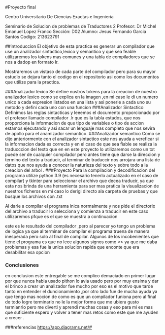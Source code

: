 #Proyecto final

Centro Universitario De Ciencias Exactas e Ingenieria

Seminario de Solucion de problemas de Traductores 2
Profesor: Dr Michel Emanuel Lopez Franco
Sección: D02
Alumno: Jesus Fernando Garcia Santos
Codigo: 213623791

##introduccion
El objetivo de esta practica es generar un compilador que use un analizador sintactico,lexico y semantico y que sea feable utilizaremos los tokens mas comunes y una tabla de compiladores que se nos a dadop en formato lr.

Mostraremos un vistaso de cada parte del compilador pero para su mayor estudio se dejara tanto el codigo en el repositorio asi como los documentos que utilize para la practica.

###Analizador lexico
Se define nustros tokens para la creacion de nuestro analizador lexico como se explica en la imagen ,en mi caso le di un numero unico a cada expresion listados en una lista y asi ponerle a cada uno su metodo  y defini cada uno con una funcion
###Analizador Sintactico
Definimos las reglas sintacticas y leeemos el documento proporcionado por el profesor llamado compilador .lr que es la tabla estados, que nos proporciona la informacion de que tipo de variables o tipo de accion estamos ejecutando y asi sacar un lenguaje mas completo que nos sevira de apollo para el anamizador semantico.
###Analizador semantico
Como se dijo anteriormente con el analizador sintactico este nos ayuda a vereficar si la informacion dada es correcta y en el caso de que sea fiable se realiza la traducccion del texto que en en este proyecto lo utilizaremos como un txt puede ser de cualquier compilador pero antes tiene que darse  la direccion  y termino del texto a traducir, al terminar de traduccir nos arrojara una lista de datos que nos ayuda a conocer la naturleza del texto y  sobre todo a la creacion del arbol .
###Proyecto
Para la compilacion y decodificacion del programa utilize python 3.9 (es necesario tenerlo actualizado en el caso de compilar) y tkinter para seleccionar el archivo que decea traducir, ya que esta nos brinda de una herramienta  para ser mas pratica la visualizacion de nuestros ficheros en mi caso lo derigi directo ala carpeta de pruebas y que busque los archivos con .txt

Al darle a compilar el programa inica normalmente y nos pide el directorio del archivo a traducir lo selecciona y comienza a traducir en este caso utilizaremos p1que es el que se muestra  a continuacion

este es le resultado del compilador ,pero al parecer yo tengo un problema de logica ya que al terminar de compilar el programa truena de manera inesperada pero solo al final de compilar. Algunos de los incobenientes que tiene el programa es que no leee algunos signos como <> ya que me daba problemas  y esa fue la unica solucion rapida que enconte que era desabilitar esa opcion 

### Conclusiones 
en conclusion este entregable se me complico demaciado en primer lugar por que nunca habia usado pithon lo avia usado pero por muy ensima y dar el brinco a crear un analizador fue mucho por eso es el motivo que tarde tanto en entender el duncionamiento ,por otro lado fue de mucha ayuda ya que tengo mas nocion de como es que un compilador funiona pero al final de todo logre terminarlo no le la mejor forma que me ubiera gusto termianrlo pero me diverti y aprendi muchas cosas y eso para mi es mas que suficiente espero y volver a tener mas retos como este que me ayuden a crecer .

###referencias
https://app.diagrams.net/#
